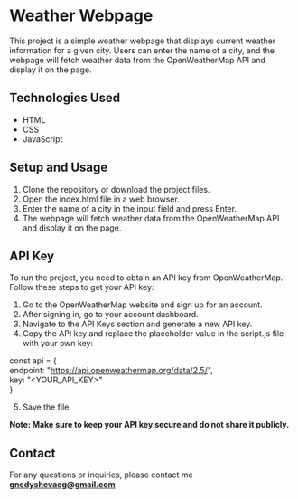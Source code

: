 # Weather Webpage
This project is a simple weather webpage that displays current weather information for a given city. Users can enter the name of a city, and the webpage will fetch weather data from the OpenWeatherMap API and display it on the page.

## Technologies Used
- HTML
- CSS
- JavaScript

## Setup and Usage
1. Clone the repository or download the project files.
2. Open the index.html file in a web browser.
3. Enter the name of a city in the input field and press Enter.
4. The webpage will fetch weather data from the OpenWeatherMap API and display it on the page.

## API Key
To run the project, you need to obtain an API key from OpenWeatherMap. Follow these steps to get your API key:
1. Go to the OpenWeatherMap website and sign up for an account.
2. After signing in, go to your account dashboard.
3. Navigate to the API Keys section and generate a new API key.
4. Copy the API key and replace the placeholder value in the script.js file with your own key:

const api = { <br>
    endpoint: "https://api.openweathermap.org/data/2.5/", <br>
    key: "<YOUR_API_KEY>" <br>
}

5. Save the file.

**Note: Make sure to keep your API key secure and do not share it publicly.**

## Contact
For any questions or inquiries, please contact me **gnedyshevaeg@gmail.com**
